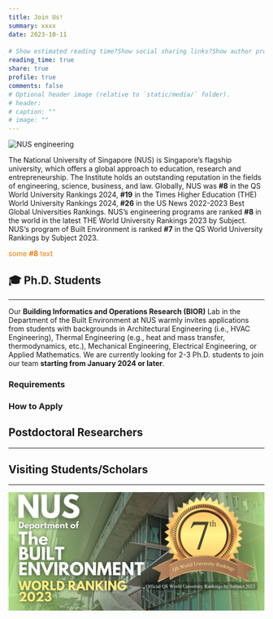 ```yaml
---
title: Join Us!
summary: xxxx
date: 2023-10-11

# Show estimated reading time?Show social sharing links?Show author profile?Show comments?
reading_time: true
share: true  
profile: true
comments: false
# Optional header image (relative to `static/media/` folder).
# header:  
# caption: ""  
# image: "" 
---
```

![NUS engineering](nus_engineering.png)

The National University of Singapore (NUS) is Singapore’s flagship university, which offers a global approach to education, research and entrepreneurship. The Institute holds an outstanding reputation in the fields of engineering, science, business, and law. Globally, NUS was **#8** in the QS World University Rankings 2024, **#19** in the Times Higher Education (THE) World University Rankings 2024, **#26** in the US News 2022-2023 Best Global Universities Rankings. NUS’s engineering programs are ranked **#8** in the world in the latest THE World University Rankings 2023 by Subject. NUS‘s program of Built Environment is ranked **#7** in the QS World University Rankings by Subject 2023.

<span style="color:#EF7C00">some **#8** text</span>

## 🎓  **Ph.D. Students**
---
Our **Building Informatics and Operations Research (BIOR)** Lab in the Department of the Built Environment at NUS warmly invites applications from students with backgrounds in Architectural Engineering (i.e., HVAC Engineering),  Thermal Engineering (e.g., heat and mass transfer, thermodynamics, etc.), Mechanical Engineering, Electrical Engineering, or Applied Mathematics. We are currently looking for 2-3 Ph.D. students to join our team **starting from January 2024 or later**.

### Requirements

### How to Apply


##  **Postdoctoral Researchers**
---


##  **Visiting Students/Scholars**
---


![NUS built environment](nus_built_environment.png)

